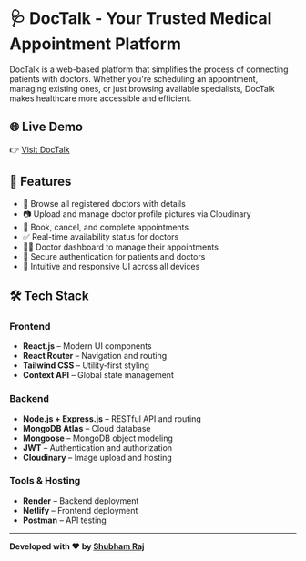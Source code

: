 # 🩺 DocTalk - Your Trusted Medical Appointment Platform

DocTalk is a web-based platform that simplifies the process of connecting patients with doctors. Whether you're scheduling an appointment, managing existing ones, or just browsing available specialists, DocTalk makes healthcare more accessible and efficient.

## 🌐 Live Demo

👉 [Visit DocTalk](https://shubham-doctalk.netlify.app/)

## 🚀 Features

- 🏥 Browse all registered doctors with details
- 📷 Upload and manage doctor profile pictures via Cloudinary
- 📅 Book, cancel, and complete appointments
- ✅ Real-time availability status for doctors
- 👩‍⚕️ Doctor dashboard to manage their appointments
- 🔐 Secure authentication for patients and doctors
- 💬 Intuitive and responsive UI across all devices

## 🛠️ Tech Stack

### Frontend
- **React.js** – Modern UI components
- **React Router** – Navigation and routing
- **Tailwind CSS** – Utility-first styling
- **Context API** – Global state management

### Backend
- **Node.js + Express.js** – RESTful API and routing
- **MongoDB Atlas** – Cloud database
- **Mongoose** – MongoDB object modeling
- **JWT** – Authentication and authorization
- **Cloudinary** – Image upload and hosting

### Tools & Hosting
- **Render** – Backend deployment
- **Netlify** – Frontend deployment
- **Postman** – API testing

---

**Developed with ❤️ by [Shubham Raj](https://www.linkedin.com/in/shubham-raj-7ba895204/)**
